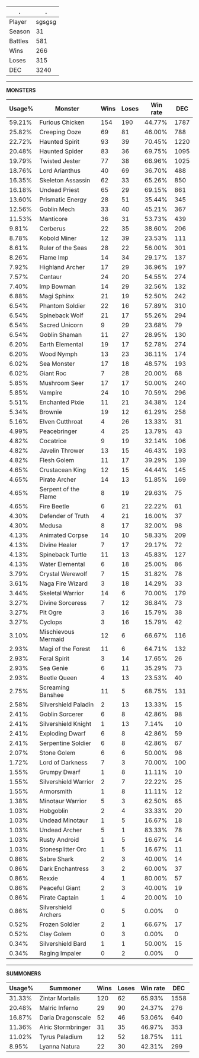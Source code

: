 .|.
|-|-
Player|sgsgsg
Season|31
Battles|581
Wins|266
Loses|315
DEC|3240

---
**MONSTERS**

Usage%|Monster|Wins|Loses|Win rate|DEC|
-|-|-|-|-|-|
59.21%|Furious Chicken|154|190|44.77%|1787|
25.82%|Creeping Ooze|69|81|46.00%|788|
22.72%|Haunted Spirit|93|39|70.45%|1220|
20.48%|Haunted Spider|83|36|69.75%|1095|
19.79%|Twisted Jester|77|38|66.96%|1025|
18.76%|Lord Arianthus|40|69|36.70%|488|
16.35%|Skeleton Assassin|62|33|65.26%|850|
16.18%|Undead Priest|65|29|69.15%|861|
13.60%|Prismatic Energy|28|51|35.44%|345|
12.56%|Goblin Mech|33|40|45.21%|367|
11.53%|Manticore|36|31|53.73%|439|
9.81%|Cerberus|22|35|38.60%|206|
8.78%|Kobold Miner|12|39|23.53%|111|
8.61%|Ruler of the Seas|28|22|56.00%|301|
8.26%|Flame Imp|14|34|29.17%|137|
7.92%|Highland Archer|17|29|36.96%|197|
7.57%|Centaur|24|20|54.55%|274|
7.40%|Imp Bowman|14|29|32.56%|132|
6.88%|Magi Sphinx|21|19|52.50%|242|
6.54%|Phantom Soldier|22|16|57.89%|310|
6.54%|Spineback Wolf|21|17|55.26%|294|
6.54%|Sacred Unicorn|9|29|23.68%|79|
6.54%|Goblin Shaman|11|27|28.95%|130|
6.20%|Earth Elemental|19|17|52.78%|274|
6.20%|Wood Nymph|13|23|36.11%|174|
6.02%|Sea Monster|17|18|48.57%|193|
6.02%|Giant Roc|7|28|20.00%|68|
5.85%|Mushroom Seer|17|17|50.00%|240|
5.85%|Vampire|24|10|70.59%|296|
5.51%|Enchanted Pixie|11|21|34.38%|124|
5.34%|Brownie|19|12|61.29%|258|
5.16%|Elven Cutthroat|4|26|13.33%|31|
4.99%|Peacebringer|4|25|13.79%|43|
4.82%|Cocatrice|9|19|32.14%|106|
4.82%|Javelin Thrower|13|15|46.43%|193|
4.82%|Flesh Golem|11|17|39.29%|139|
4.65%|Crustacean King|12|15|44.44%|145|
4.65%|Pirate Archer|14|13|51.85%|169|
4.65%|Serpent of the Flame|8|19|29.63%|75|
4.65%|Fire Beetle|6|21|22.22%|61|
4.30%|Defender of Truth|4|21|16.00%|37|
4.30%|Medusa|8|17|32.00%|98|
4.13%|Animated Corpse|14|10|58.33%|209|
4.13%|Divine Healer|7|17|29.17%|72|
4.13%|Spineback Turtle|11|13|45.83%|127|
4.13%|Water Elemental|6|18|25.00%|86|
3.79%|Crystal Werewolf|7|15|31.82%|78|
3.61%|Naga Fire Wizard|3|18|14.29%|33|
3.44%|Skeletal Warrior|14|6|70.00%|179|
3.27%|Divine Sorceress|7|12|36.84%|73|
3.27%|Pit Ogre|3|16|15.79%|38|
3.27%|Cyclops|3|16|15.79%|42|
3.10%|Mischievous Mermaid|12|6|66.67%|116|
2.93%|Magi of the Forest|11|6|64.71%|132|
2.93%|Feral Spirit|3|14|17.65%|26|
2.93%|Sea Genie|6|11|35.29%|73|
2.93%|Beetle Queen|4|13|23.53%|40|
2.75%|Screaming Banshee|11|5|68.75%|131|
2.58%|Silvershield Paladin|2|13|13.33%|15|
2.41%|Goblin Sorcerer|6|8|42.86%|98|
2.41%|Silvershield Knight|1|13|7.14%|10|
2.41%|Exploding Dwarf|6|8|42.86%|59|
2.41%|Serpentine Soldier|6|8|42.86%|67|
2.07%|Stone Golem|6|6|50.00%|98|
1.72%|Lord of Darkness|7|3|70.00%|100|
1.55%|Grumpy Dwarf|1|8|11.11%|10|
1.55%|Silvershield Warrior|2|7|22.22%|25|
1.55%|Armorsmith|1|8|11.11%|12|
1.38%|Minotaur Warrior|5|3|62.50%|65|
1.03%|Hobgoblin|2|4|33.33%|20|
1.03%|Undead Minotaur|1|5|16.67%|18|
1.03%|Undead Archer|5|1|83.33%|78|
1.03%|Rusty Android|1|5|16.67%|14|
1.03%|Stonesplitter Orc|1|5|16.67%|11|
0.86%|Sabre Shark|2|3|40.00%|14|
0.86%|Dark Enchantress|3|2|60.00%|37|
0.86%|Rexxie|4|1|80.00%|57|
0.86%|Peaceful Giant|2|3|40.00%|19|
0.86%|Pirate Captain|1|4|20.00%|10|
0.86%|Silvershield Archers|0|5|0.00%|0|
0.52%|Frozen Soldier|2|1|66.67%|17|
0.52%|Clay Golem|0|3|0.00%|0|
0.34%|Silvershield Bard|1|1|50.00%|15|
0.34%|Raging Impaler|0|2|0.00%|0|

---
**SUMMONERS**

Usage%|Summoner|Wins|Loses|Win rate|DEC|
-|-|-|-|-|-|
31.33%|Zintar Mortalis|120|62|65.93%|1558|
20.48%|Malric Inferno|29|90|24.37%|276|
16.87%|Daria Dragonscale|52|46|53.06%|640|
11.36%|Alric Stormbringer|31|35|46.97%|353|
11.02%|Tyrus Paladium|12|52|18.75%|111|
8.95%|Lyanna Natura|22|30|42.31%|299|
